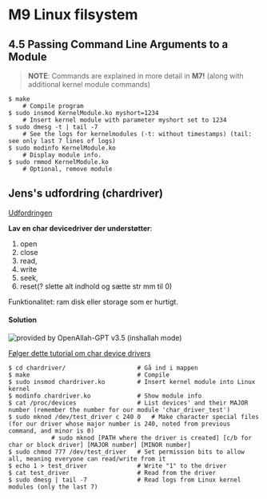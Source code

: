 # M9 Linux filsystem

## 4.5 Passing Command Line Arguments to a Module
> **NOTE**: Commands are explained in more detail in **M7!** (along with additional kernel module commands)

```
$ make
    # Compile program
$ sudo insmod KernelModule.ko myshort=1234
    # Insert kernel module with parameter myshort set to 1234
$ sudo dmesg -t | tail -7
    # See the logs for kernelmodules (-t: without timestamps) (tail: see only last 7 lines of logs)
$ sudo modinfo KernelModule.ko
    # Display module info.
$ sudo rmmod KernelModule.ko
    # Optional, remove module
```



## Jens's udfordring (chardriver)
[Udfordringen](https://www.moodle.aau.dk/mod/page/view.php?id=1644554)

**Lav en char devicedriver der understøtter**:
1. open
2. close
3. read, 
4. write 
5. seek, 
6. reset(? slette alt indhold og sætte str mm til  0)

Funktionalitet: ram disk eller storage som er hurtigt.

#### Solution
![provided by OpenAllah-GPT v3.5 (inshallah mode)](https://tenor.com/view/creative-alah-hacks-me-after-becoming-one-with-allah-gif-15258491)

[Følger dette tutorial om char device drivers](https://www.moodle.aau.dk/mod/page/view.php?id=1598404)


```
$ cd chardriver/                    # Gå ind i mappen
$ make                              # Compile
$ sudo insmod chardriver.ko         # Insert kernel module into Linux kernel
$ modinfo chardriver.ko             # Show module info
$ cat /proc/devices                 # List devices' and their MAJOR number (remember the number for our module 'char_driver_test')
$ sudo mknod /dev/test_driver c 240 0   # Make character special files (for our driver whose major number is 240, noted from previous command, and minor is 0)
            # sudo mknod [PATH where the driver is created] [c/b for char or block driver] [MAJOR number] [MINOR number]
$ sudo chmod 777 /dev/test_driver   # Set permission bits to allow all, meaning everyone can read/write from it
$ echo 1 > test_driver              # Write "1" to the driver
$ cat test_driver                   # Read from the driver
$ sudo dmesg | tail -7              # Read logs from Linux kernel modules (only the last 7)
```

